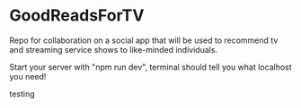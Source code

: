 # GoodReadsForTV
Repo for collaboration on a social app that will be used to recommend tv and streaming service shows to like-minded individuals. 

Start your server with "npm run dev", terminal should tell you what localhost you need!

testing
